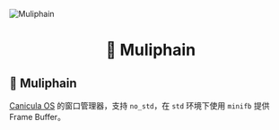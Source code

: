 ![Muliphain](https://img.picui.cn/free/2025/07/06/686981cd50a89.png)

<h1 align="center">🌟 Muliphain</h1>

## 🌟 Muliphain

[Canicula OS](https://github.com/hanbings/canicula) 的窗口管理器，支持 `no_std`，在 `std` 环境下使用 `minifb` 提供 Frame Buffer。